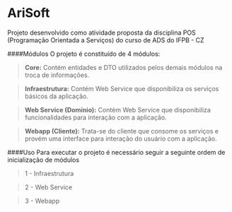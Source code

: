 # AriSoft
Projeto desenvolvido como atividade proposta da disciplina POS (Programação Orientada a Serviços) do curso de ADS do IFPB - CZ

####Módulos
O projeto é constituído de 4 módulos:

> **Core:** Contém entidades e DTO utilizados pelos demais módulos na troca de informações.

> **Infraestrutura:** Contém Web Service que disponibiliza os serviços básicos da aplicação.

> **Web Service (Domínio):** Contém Web Service que disponibiliza funcionalidades para interação com a aplicação.

> **Webapp (Cliente):** Trata-se do cliente que consome os serviços e provém uma interface para interação do usuário com a aplicação.

####Uso
Para executar o projeto é necessário seguir a seguinte ordem de inicialização de módulos

> 1 - Infraestrutura

> 2 - Web Service

> 3 - Webapp
